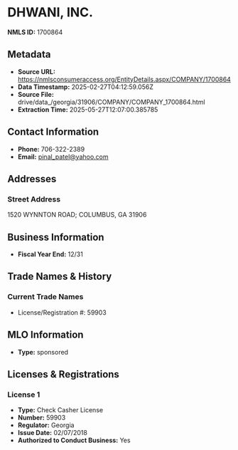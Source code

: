 # DHWANI, INC.

**NMLS ID:** 1700864

## Metadata
- **Source URL:** https://nmlsconsumeraccess.org/EntityDetails.aspx/COMPANY/1700864
- **Data Timestamp:** 2025-02-27T04:12:59.056Z
- **Source File:** drive/data_/georgia/31906/COMPANY/COMPANY_1700864.html
- **Extraction Time:** 2025-05-27T12:07:00.385785

## Contact Information
- **Phone:** 706-322-2389
- **Email:** pinal_patel@yahoo.com

## Addresses
### Street Address
1520 WYNNTON ROAD; COLUMBUS, GA 31906

## Business Information
- **Fiscal Year End:** 12/31

## Trade Names & History
### Current Trade Names
- License/Registration #: 59903

## MLO Information
- **Type:** sponsored

## Licenses & Registrations

### License 1
- **Type:** Check Casher License
- **Number:** 59903
- **Regulator:** Georgia
- **Issue Date:** 02/07/2018
- **Authorized to Conduct Business:** Yes
